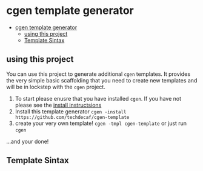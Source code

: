 # cgen template generator

- [cgen template generator](#cgen-template-generator)
  - [using this project](#using-this-project)
  - [Template Sintax](#template-sintax)

## using this project

You can use this project to generate additional `cgen` templates.  It provides the very simple basic scaffolding that you need to create new templates and will be in lockstep with the `cgen` project.

1. To start please enusre that you have installed `cgen`.  If you have not please see the [install instructsions](https://github.com/techdecaf/cgen)
2. Install this template generator `cgen -install https://github.com/techdecaf/cgen-template`
3. create your very own template! `cgen -tmpl cgen-template` or just run `cgen`

...and your done!

## Template Sintax
